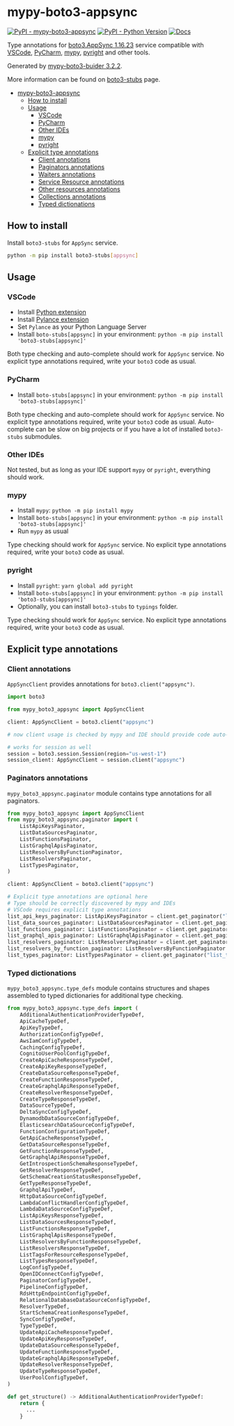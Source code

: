 # mypy-boto3-appsync

[![PyPI - mypy-boto3-appsync](https://img.shields.io/pypi/v/mypy-boto3-appsync.svg?color=blue)](https://pypi.org/project/mypy-boto3-appsync)
[![PyPI - Python Version](https://img.shields.io/pypi/pyversions/mypy-boto3-appsync.svg?color=blue)](https://pypi.org/project/mypy-boto3-appsync)
[![Docs](https://img.shields.io/readthedocs/mypy-boto3-builder.svg?color=blue)](https://mypy-boto3-builder.readthedocs.io/)

Type annotations for
[boto3.AppSync 1.16.23](https://boto3.amazonaws.com/v1/documentation/api/1.16.23/reference/services/appsync.html#AppSync) service
compatible with
[VSCode](https://code.visualstudio.com/),
[PyCharm](https://www.jetbrains.com/pycharm/),
[mypy](https://github.com/python/mypy),
[pyright](https://github.com/microsoft/pyright)
and other tools.

Generated by [mypy-boto3-buider 3.2.2](https://github.com/vemel/mypy_boto3_builder).

More information can be found on [boto3-stubs](https://pypi.org/project/boto3-stubs/) page.

- [mypy-boto3-appsync](#mypy-boto3-appsync)
  - [How to install](#how-to-install)
  - [Usage](#usage)
    - [VSCode](#vscode)
    - [PyCharm](#pycharm)
    - [Other IDEs](#other-ides)
    - [mypy](#mypy)
    - [pyright](#pyright)
  - [Explicit type annotations](#explicit-type-annotations)
    - [Client annotations](#client-annotations)
    - [Paginators annotations](#paginators-annotations)
    - [Waiters annotations](#waiters-annotations)
    - [Service Resource annotations](#service-resource-annotations)
    - [Other resources annotations](#other-resources-annotations)
    - [Collections annotations](#collections-annotations)
    - [Typed dictionations](#typed-dictionations)

## How to install

Install `boto3-stubs` for `AppSync` service.

```bash
python -m pip install boto3-stubs[appsync]
```

## Usage

### VSCode

- Install [Python extension](https://marketplace.visualstudio.com/items?itemName=ms-python.python)
- Install [Pylance extension](https://marketplace.visualstudio.com/items?itemName=ms-python.vscode-pylance)
- Set `Pylance` as your Python Language Server
- Install `boto-stubs[appsync]` in your environment: `python -m pip install 'boto3-stubs[appsync]'`

Both type checking and auto-complete should work for `AppSync` service.
No explicit type annotations required, write your `boto3` code as usual.

### PyCharm

- Install `boto-stubs[appsync]` in your environment: `python -m pip install 'boto3-stubs[appsync]'`

Both type checking and auto-complete should work for `AppSync` service.
No explicit type annotations required, write your `boto3` code as usual.
Auto-complete can be slow on big projects or if you have a lot of installed `boto3-stubs` submodules.

### Other IDEs

Not tested, but as long as your IDE support `mypy` or `pyright`, everything should work.

### mypy

- Install `mypy`: `python -m pip install mypy`
- Install `boto-stubs[appsync]` in your environment: `python -m pip install 'boto3-stubs[appsync]'`
- Run `mypy` as usual

Type checking should work for `AppSync` service.
No explicit type annotations required, write your `boto3` code as usual.

### pyright

- Install `pyright`: `yarn global add pyright`
- Install `boto-stubs[appsync]` in your environment: `python -m pip install 'boto3-stubs[appsync]'`
- Optionally, you can install `boto3-stubs` to `typings` folder.

Type checking should work for `AppSync` service.
No explicit type annotations required, write your `boto3` code as usual.

## Explicit type annotations

### Client annotations

`AppSyncClient` provides annotations for `boto3.client("appsync")`.

```python
import boto3

from mypy_boto3_appsync import AppSyncClient

client: AppSyncClient = boto3.client("appsync")

# now client usage is checked by mypy and IDE should provide code auto-complete

# works for session as well
session = boto3.session.Session(region="us-west-1")
session_client: AppSyncClient = session.client("appsync")
```

### Paginators annotations

`mypy_boto3_appsync.paginator` module contains type annotations for all paginators.

```python
from mypy_boto3_appsync import AppSyncClient
from mypy_boto3_appsync.paginator import (
    ListApiKeysPaginator,
    ListDataSourcesPaginator,
    ListFunctionsPaginator,
    ListGraphqlApisPaginator,
    ListResolversByFunctionPaginator,
    ListResolversPaginator,
    ListTypesPaginator,
)

client: AppSyncClient = boto3.client("appsync")

# Explicit type annotations are optional here
# Type should be correctly discovered by mypy and IDEs
# VSCode requires explicit type annotations
list_api_keys_paginator: ListApiKeysPaginator = client.get_paginator("list_api_keys")
list_data_sources_paginator: ListDataSourcesPaginator = client.get_paginator("list_data_sources")
list_functions_paginator: ListFunctionsPaginator = client.get_paginator("list_functions")
list_graphql_apis_paginator: ListGraphqlApisPaginator = client.get_paginator("list_graphql_apis")
list_resolvers_paginator: ListResolversPaginator = client.get_paginator("list_resolvers")
list_resolvers_by_function_paginator: ListResolversByFunctionPaginator = client.get_paginator("list_resolvers_by_function")
list_types_paginator: ListTypesPaginator = client.get_paginator("list_types")
```







### Typed dictionations

`mypy_boto3_appsync.type_defs` module contains structures and shapes assembled
to typed dictionaries for additional type checking.

```python
from mypy_boto3_appsync.type_defs import (
    AdditionalAuthenticationProviderTypeDef,
    ApiCacheTypeDef,
    ApiKeyTypeDef,
    AuthorizationConfigTypeDef,
    AwsIamConfigTypeDef,
    CachingConfigTypeDef,
    CognitoUserPoolConfigTypeDef,
    CreateApiCacheResponseTypeDef,
    CreateApiKeyResponseTypeDef,
    CreateDataSourceResponseTypeDef,
    CreateFunctionResponseTypeDef,
    CreateGraphqlApiResponseTypeDef,
    CreateResolverResponseTypeDef,
    CreateTypeResponseTypeDef,
    DataSourceTypeDef,
    DeltaSyncConfigTypeDef,
    DynamodbDataSourceConfigTypeDef,
    ElasticsearchDataSourceConfigTypeDef,
    FunctionConfigurationTypeDef,
    GetApiCacheResponseTypeDef,
    GetDataSourceResponseTypeDef,
    GetFunctionResponseTypeDef,
    GetGraphqlApiResponseTypeDef,
    GetIntrospectionSchemaResponseTypeDef,
    GetResolverResponseTypeDef,
    GetSchemaCreationStatusResponseTypeDef,
    GetTypeResponseTypeDef,
    GraphqlApiTypeDef,
    HttpDataSourceConfigTypeDef,
    LambdaConflictHandlerConfigTypeDef,
    LambdaDataSourceConfigTypeDef,
    ListApiKeysResponseTypeDef,
    ListDataSourcesResponseTypeDef,
    ListFunctionsResponseTypeDef,
    ListGraphqlApisResponseTypeDef,
    ListResolversByFunctionResponseTypeDef,
    ListResolversResponseTypeDef,
    ListTagsForResourceResponseTypeDef,
    ListTypesResponseTypeDef,
    LogConfigTypeDef,
    OpenIDConnectConfigTypeDef,
    PaginatorConfigTypeDef,
    PipelineConfigTypeDef,
    RdsHttpEndpointConfigTypeDef,
    RelationalDatabaseDataSourceConfigTypeDef,
    ResolverTypeDef,
    StartSchemaCreationResponseTypeDef,
    SyncConfigTypeDef,
    TypeTypeDef,
    UpdateApiCacheResponseTypeDef,
    UpdateApiKeyResponseTypeDef,
    UpdateDataSourceResponseTypeDef,
    UpdateFunctionResponseTypeDef,
    UpdateGraphqlApiResponseTypeDef,
    UpdateResolverResponseTypeDef,
    UpdateTypeResponseTypeDef,
    UserPoolConfigTypeDef,
)

def get_structure() -> AdditionalAuthenticationProviderTypeDef:
    return {
      ...
    }
```
